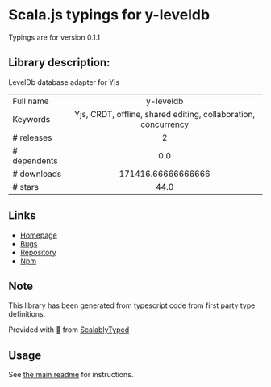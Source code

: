 
# Scala.js typings for y-leveldb

Typings are for version 0.1.1

## Library description:
LevelDb database adapter for Yjs

|                    |                 |
| ------------------ | :-------------: |
| Full name          | y-leveldb |
| Keywords           | Yjs, CRDT, offline, shared editing, collaboration, concurrency |
| # releases         | 2 |
| # dependents       | 0.0 |
| # downloads        | 171416.66666666666 |
| # stars            | 44.0 |

## Links
- [Homepage](https://yjs.dev)
- [Bugs](https://github.com/yjs/y-leveldb/issues)
- [Repository](https://github.com/yjs/y-leveldb)
- [Npm](https://www.npmjs.com/package/y-leveldb)
    


## Note
This library has been generated from typescript code from first party type definitions.

Provided with :purple_heart: from [ScalablyTyped](https://github.com/oyvindberg/ScalablyTyped)

## Usage
See [the main readme](../../readme.md) for instructions.


